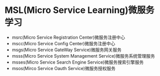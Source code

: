 # MSL(Micro Service Learning)微服务学习
- msrc(Micro Service Registration Center)微服务注册中心
- mscc(Micro Service Config Center)微服务注册中心
- msgs(Micro Service GateWay Service)微服务网关服务
- msss(Micro Service System Management Service)微服务系统管理服务
- msses(Micro Service Search Engine Service)微服务搜索引擎服务
- msos(Mirco Service Oauth Service)微服务授权服务